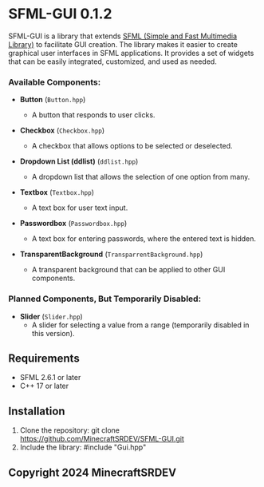 # SFML-GUI 0.1.2

SFML-GUI is a library that extends [SFML (Simple and Fast Multimedia Library)](https://www.sfml-dev.org/) to facilitate GUI creation. The library makes it easier to create graphical user interfaces in SFML applications. It provides a set of widgets that can be easily integrated, customized, and used as needed.

### Available Components:

- **Button** (`Button.hpp`)
  - A button that responds to user clicks.

- **Checkbox** (`Checkbox.hpp`)
  - A checkbox that allows options to be selected or deselected.

- **Dropdown List (ddlist)** (`ddlist.hpp`)
  - A dropdown list that allows the selection of one option from many.

- **Textbox** (`Textbox.hpp`)
  - A text box for user text input.

- **Passwordbox** (`Passwordbox.hpp`)
  - A text box for entering passwords, where the entered text is hidden.

- **TransparentBackground** (`TransparrentBackground.hpp`)
  - A transparent background that can be applied to other GUI components.

### Planned Components, But Temporarily Disabled:

- **Slider** (`Slider.hpp`)
  - A slider for selecting a value from a range (temporarily disabled in this version).

## Requirements
- SFML 2.6.1 or later
- C++ 17 or later

## Installation

1. Clone the repository:
   git clone https://github.com/MinecraftSRDEV/SFML-GUI.git
2. Include the library:
   #include "Gui.hpp"

## Copyright 2024 MinecraftSRDEV
